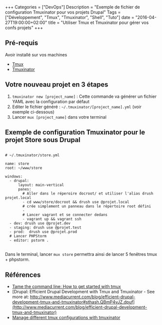 +++
Categories = ["DevOps"]
Description = "Exemple de fichier de configuration Tmuxinator pour vos projets Drupal"
Tags = ["Développement", "Tmux", "Tmuxinator", "Shell", "Tuto"]
date = "2016-04-27T19:00:00+02:00"
title = "Utiliser Tmux et Tmuxinator pour gérer vos confs projets"
+++

## Pré-requis

Avoir installé sur vos machines

* [Tmux](https://tmux.github.io/)
* [Tmuxinator](https://github.com/tmuxinator/tmuxinator)

## Votre nouveau projet en 3 étapes

1. `tmuxinator new [project_name]` : Cette commande va générer un fichier YAML avec la configuration par défaut
1. Editer le fichier généré : `~/.tmuxinator/[project_name].yml` (voir exemple ci-dessous)
1. Lancer `mux [project_name]` dans votre terminal

## Exemple de configuration Tmuxinator pour le projet Store sous Drupal

<pre>
<code class="yml">
# ~/.tmuxinator/store.yml

name: store
root: ~/www/store

windows:
  - drupal:
      layout: main-vertical
      panes:
        # Aller dans le réperoire docroot/ et utiliser l'alias drush projet.local
        - cd www/store/docroot && drush use @projet.local
        # crée simplement un panneau dans le répertoire root défini
        -
        # Lancer vagrant et se connecter dedans
        - vagrant up && vagrant ssh
  - dev: drush use @projet.dev
  - staging: drush use @projet.test
  - prod:  drush use @projet.prod
  # Lancer PHPStorm
  - editor: pstorm .
</code>
</pre>

Dans le terminal, lancer `mux store` permettra ainsi de lancer 5 fenêtres tmux + phpstorm.

## Références

* [Tame the command line: How to get started with tmux](http://nils-blum-oeste.net/getting-started-with-tmux/)
* [Drupal: Efficient Drupal Development with Tmux and Tmuxinator - See more at: http://www.mediacurrent.com/blog/efficient-drupal-development-tmux-and-tmuxinator#sthash.QBmP4vJZ.dpuf](http://www.mediacurrent.com/blog/efficient-drupal-development-tmux-and-tmuxinator)
* [Manage different tmux configurations with tmuxinator](http://zdk.github.io/manage-different-tmux-configurations-with-tmuxinator/)
